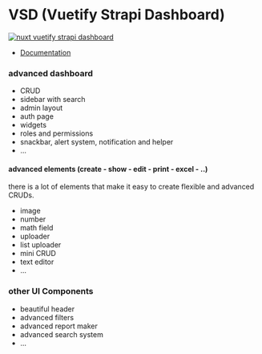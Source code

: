 
# VSD (Vuetify Strapi Dashboard)

[![nuxt vuetify strapi dashboard](http://vsd.savyjs.com/banner.png)](https://vsd.savyjs.com)

- [Documentation](http://vsd.savyjs.com)

### advanced dashboard 
- CRUD 
- sidebar with search
- admin layout
- auth page
- widgets
- roles and permissions
- snackbar, alert system, notification and helper 
- ...

#### advanced elements (create - show - edit - print - excel - ..)
there is a lot of elements that make it easy to create flexible and advanced CRUDs.
- image
- number
- math field 
- uploader
- list uploader 
- mini CRUD 
- text editor
- ...

### other UI Components
- beautiful header
- advanced filters
- advanced report maker
- advanced search system
- ...
